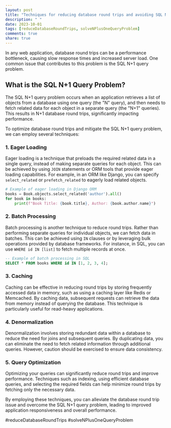 ```yaml
---
layout: post
title: "Techniques for reducing database round trips and avoiding SQL N+1 query problem"
description: " "
date: 2023-10-01
tags: [reduceDatabaseRoundTrips, solveNPlusOneQueryProblem]
comments: true
share: true
---
```


In any web application, database round trips can be a performance bottleneck, causing slow response times and increased server load. One common issue that contributes to this problem is the SQL N+1 query problem.

## What is the SQL N+1 Query Problem?
The SQL N+1 query problem occurs when an application retrieves a list of objects from a database using one query (the "N" query), and then needs to fetch related data for each object in a separate query (the "N+1" queries). This results in N+1 database round trips, significantly impacting performance.

To optimize database round trips and mitigate the SQL N+1 query problem, we can employ several techniques:

### 1. Eager Loading
Eager loading is a technique that preloads the required related data in a single query, instead of making separate queries for each object. This can be achieved by using `JOIN` statements or ORM tools that provide eager loading capabilities. For example, in an ORM like Django, you can specify `select_related` or `prefetch_related` to eagerly load related objects.

```python
# Example of eager loading in Django ORM
books = Book.objects.select_related('author').all()
for book in books:
    print(f"Book Title: {book.title}, Author: {book.author.name}")
```

### 2. Batch Processing
Batch processing is another technique to reduce round trips. Rather than performing separate queries for individual objects, we can fetch data in batches. This can be achieved using `IN` clauses or by leveraging bulk operations provided by database frameworks. For instance, in SQL, you can use `WHERE id IN [list]` to fetch multiple records at once.

```sql
-- Example of batch processing in SQL
SELECT * FROM books WHERE id IN [1, 2, 3, 4];
```

### 3. Caching
Caching can be effective in reducing round trips by storing frequently accessed data in memory, such as using a caching layer like Redis or Memcached. By caching data, subsequent requests can retrieve the data from memory instead of querying the database. This technique is particularly useful for read-heavy applications.

### 4. Denormalization
Denormalization involves storing redundant data within a database to reduce the need for joins and subsequent queries. By duplicating data, you can eliminate the need to fetch related information through additional queries. However, caution should be exercised to ensure data consistency.

### 5. Query Optimization
Optimizing your queries can significantly reduce round trips and improve performance. Techniques such as indexing, using efficient database queries, and selecting the required fields can help minimize round trips by fetching only the necessary data.

By employing these techniques, you can alleviate the database round trip issue and overcome the SQL N+1 query problem, leading to improved application responsiveness and overall performance.

#reduceDatabaseRoundTrips #solveNPlusOneQueryProblem